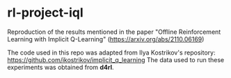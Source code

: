 # rl-project-iql
Reproduction of the results mentioned in the paper "Offline Reinforcement Learning with Implicit Q-Learning" (https://arxiv.org/abs/2110.06169)

The code used in this repo was adapted from Ilya Kostrikov's repository: https://github.com/ikostrikov/implicit_q_learning
The data used to run these experiments was obtained from **d4rl**.
